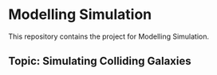 # Modelling Simulation
This repository contains the project for Modelling Simulation.

## Topic: Simulating Colliding Galaxies
